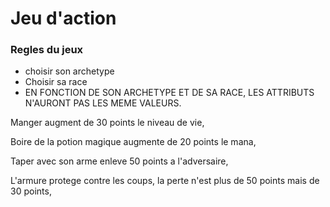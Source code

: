 <h1>Jeu d'action</h1>

<h3>Regles du jeux</h3>
<ul>
<li>choisir son archetype</li>
<li>Choisir sa race</li>
<li>EN FONCTION DE SON ARCHETYPE ET DE SA RACE, LES ATTRIBUTS N'AURONT PAS LES MEME VALEURS.</li>
</ul>
<p>Manger augment de 30 points le niveau de vie,</p>
<p>Boire de la potion magique augmente de 20 points le mana,</p>
<p>Taper avec son arme enleve 50 points a l'adversaire,</p>
<p>L'armure protege contre les coups, la perte n'est plus de 50 points mais de 30 points,</li>
